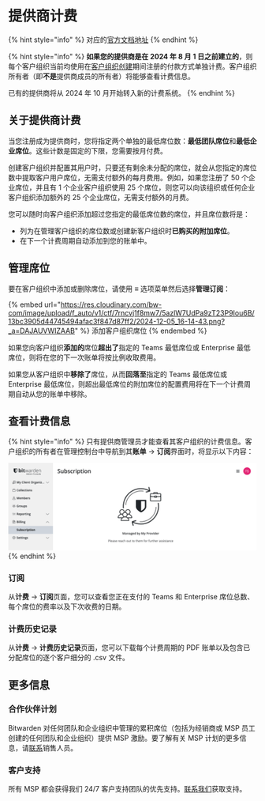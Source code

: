 # 提供商计费

{% hint style="info" %}
对应的[官方文档地址](https://bitwarden.com/help/provider-billing/)
{% endhint %}

{% hint style="info" %}
**如果您的提供商是在 2024 年 8 月 1 日之前建立的**，则每个客户组织当前均使用在[客户组织创建](start-a-client-organization.md)期间注册的付款方式单独计费。客户组织所有者（即**不是**提供商成员​​的所有者）将能够查看计费信息。

已有的提供商将从 2024 年 10 月开始转入新的计费系统。
{% endhint %}

## 关于提供商计费 <a href="#about-provider-billing" id="about-provider-billing"></a>

当您注册成为提供商时，您将指定两个单独的最低席位数：**最低团队席位**和**最低企业席位**。这些计数是固定的下限，您需要按月付费。

创建客户组织并配置其用户时，只要还有剩余未分配的席位，就会从您指定的席位数中提取客户用户席位，无需支付额外的每月费用。例如，如果您注册了 50 个企业席位，并且有 1 个企业客户组织使用 25 个席位，则您可以向该组织或任何企业客户组织添加额外的 25 个企业席位，无需支付额外的月费。

您可以随时向客户组织添加超过您指定的最低席位数的席位，并且席位数将是：

* 列为在管理客户组织的席位数或创建新客户组织时**已购买的附加席位**。
* 在下一个计费周期自动添加到您的账单中。

## 管理席位 <a href="#manage-seats" id="manage-seats"></a>

要在客户组织中添加或删除席位，请使用 **≡** 选项菜单然后选择**管理订阅**：

{% embed url="https://res.cloudinary.com/bw-com/image/upload/f_auto/v1/ctf/7rncvj1f8mw7/5azlW7UdPa9zT23P9Iou6B/13bc3905d44745494afac3f847d87ff2/2024-12-05_16-14-43.png?_a=DAJAUVWIZAAB" %}
添加客户组织席位
{% endembed %}

如果您向客户组织**添加的**席位**超出了**指定的 Teams 最低席位或 Enterprise 最低席位，则将在您的下一次账单将按比例收取费用。

如果您从客户组织中**移除了**席位，从而**回落至**指定的 Teams 最低席位或 Enterprise 最低席位，则超出最低席位的附加席位的配置费用将在下一个计费周期自动从您的账单中移除。

## 查看计费信息 <a href="#view-billing-information" id="view-billing-information"></a>

{% hint style="info" %}
只有提供商管理员才能查看其客户组织的计费信息。客户组织的所有者在管理控制台中导航到其**账单** → **订阅**界面时，将显示以下内容：

<img src="../.gitbook/assets/Managed client billing.png" alt="" data-size="original">
{% endhint %}

### 订阅 <a href="#subscription" id="subscription"></a>

从**计费** → **订阅**页面，您可以查看您正在支付的 Teams 和 Enterprise 席位总数、每个席位的费率以及下次收费的日期。

### 计费历史记录 <a href="#billing-history" id="billing-history"></a>

从**计费** → **计费历史记录**页面，您可以下载每个计费周期的 PDF 账单以及包含已分配席位的逐个客户细分的 .csv 文件。

## 更多信息 <a href="#more-information" id="more-information"></a>

### 合作伙伴计划 <a href="#partner-program" id="partner-program"></a>

Bitwarden 对任何团队和企业组织中管理的累积席位（包括为经销商或 MSP 员工创建的任何团队和企业组织）提供 MSP 激励。要了解有关 MSP 计划的更多信息，请[联系](https://bitwarden.com/contact/)销售人员。

### 客户支持 <a href="#customer-support" id="customer-support"></a>

所有 MSP 都会获得我们 24/7 客户支持团队的优先支持。[联系我们](https://bitwarden.com/contact/)获取支持。
